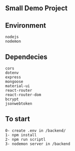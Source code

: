 ## Small Demo Project

## Environment
    nodejs
    nodemon 
    
## Dependecies
    cors
    dotenv
    express
    mongoose
    material-ui
    react-router
    react-router-dom
    bcrypt
    jsonwebtoken

## To start
    0- create .env in /backend/
    1- npm install
	2- npm run scriptl
    3- nodemon server in /backend 

